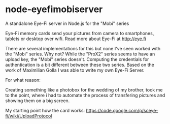 # node-eyefimobiserver
A standalone Eye-Fi server in Node.js for the "Mobi" series

Eye-Fi memory cards send your pictures from camera to smartphones, tablets or desktop over wifi. Read more about Eye-Fi at http://eye.fi

There are several implementations for this but none I've seen worked with the "Mobi" series. Why not? While the "ProX2" series seems to have an upload key, the "Mobi" series doesn't. Computing the credentials for authentication is a bit different between these two series. Based on the work of Maximilian Golla I was able to write my own Eye-Fi Server.

For what reason:

Creating something like a photobox for the wedding of my brother, took me to the point, where i had to automate the process of transfering pictures and showing them on a big screen. 

My starting point how the card works:
https://code.google.com/p/sceye-fi/wiki/UploadProtocol

